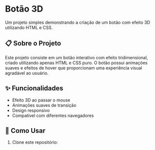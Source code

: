 # Botão 3D

Um projeto simples demonstrando a criação de um botão com efeito 3D utilizando HTML e CSS.

## 📋 Sobre o Projeto

Este projeto consiste em um botão interativo com efeito tridimensional, criado utilizando apenas HTML e CSS puro. O botão possui animações suaves e efeitos de hover que proporcionam uma experiência visual agradável ao usuário.

## ✨ Funcionalidades

- Efeito 3D ao passar o mouse
- Animações suaves de transição
- Design responsivo
- Compatível com diferentes navegadores

## 🚀 Como Usar

1. Clone este repositório:
